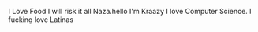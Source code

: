 I Love Food
I will risk it all
Naza.hello
I'm Kraazy
I love Computer Science.
I fucking love Latinas